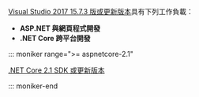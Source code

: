 [Visual Studio 2017 15.7.3 版或更新版本](https://visualstudio.microsoft.com/downloads/)具有下列工作負載：

* **ASP.NET 與網頁程式開發**
* **.NET Core 跨平台開發**

::: moniker range=">= aspnetcore-2.1"

[.NET Core 2.1 SDK 或更新版本](https://www.microsoft.com/net/download/windows)

::: moniker-end
